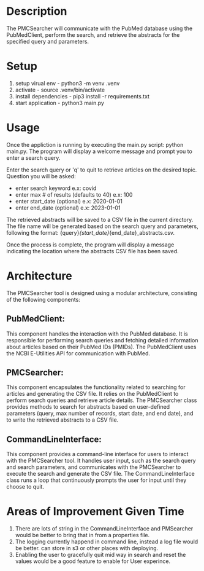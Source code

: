 # Description

The PMCSearcher will communicate with the PubMed database using the PubMedClient, perform the search, and retrieve the abstracts for the specified query and parameters.

# Setup

1) setup virual env - python3 -m venv .venv    
2) activate - source .venv/bin/activate
3) install dependencies - pip3 install -r requirements.txt
4) start application - python3 main.py

# Usage

Once the appliction is running by executing the main.py script: python main.py. The program will display a welcome message and prompt you to enter a search query.

Enter the search query or 'q' to quit to retrieve articles on the desired topic. Question you will be asked:

- enter search keyword e.x: covid
- enter max # of results (defaults to 40) e.x: 100
- enter start_date (optional) e.x: 2020-01-01
- enter end_date (optional) e.x: 2023-01-01

The retrieved abstracts will be saved to a CSV file in the current directory. The file name will be generated based on the search query and parameters, following the format: {query}_{start_date}_{end_date}_abstracts.csv.

Once the process is complete, the program will display a message indicating the location where the abstracts CSV file has been saved.

# Architecture


The PMCSearcher tool is designed using a modular architecture, consisting of the following components:

## PubMedClient: 
This component handles the interaction with the PubMed database. It is responsible for performing search queries and fetching detailed information about articles based on their PubMed IDs (PMIDs). The PubMedClient uses the NCBI E-Utilities API for communication with PubMed.
## PMCSearcher: 
This component encapsulates the functionality related to searching for articles and generating the CSV file. It relies on the PubMedClient to perform search queries and retrieve article details. The PMCSearcher class provides methods to search for abstracts based on user-defined parameters (query, max number of records, start date, and end date), and to write the retrieved abstracts to a CSV file.
## CommandLineInterface: 
This component provides a command-line interface for users to interact with the PMCSearcher tool. It handles user input, such as the search query and search parameters, and communicates with the PMCSearcher to execute the search and generate the CSV file. The CommandLineInterface class runs a loop that continuously prompts the user for input until they choose to quit.



# Areas of Improvement Given Time

1) There are lots of string in the CommandLineInterface and PMSearcher would be better to bring that in from a properties file.
2) The logging currently happend in command line, instead a log file would be better. can store in s3 or other places with deploying.
3) Enabling the user to gracefully quit mid way in search and reset the values would be a good feature to enable for User experince. 

